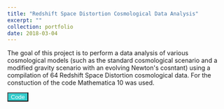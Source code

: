 ```yaml
---
title: "Redshift Space Distortion Cosmological Data Analysis"
excerpt: ""
collection: portfolio
date: 2018-03-04
---
```


The goal of this project is to perform a data analysis of various cosmological models (such as the standard cosmological scenario and a modified gravity scenario with an evolving Newton's cosntant) using a compilation of 64 Redshift Space Distortion cosmological data. For the constuction of the code Mathematica 10 was used.

<button style="background-color:#33CCCC; color:white" onclick="location.href='https://github.com/lkazantzi/growth-tomography/tree/gh-pg-short-code'" type="button"> Code </button>
